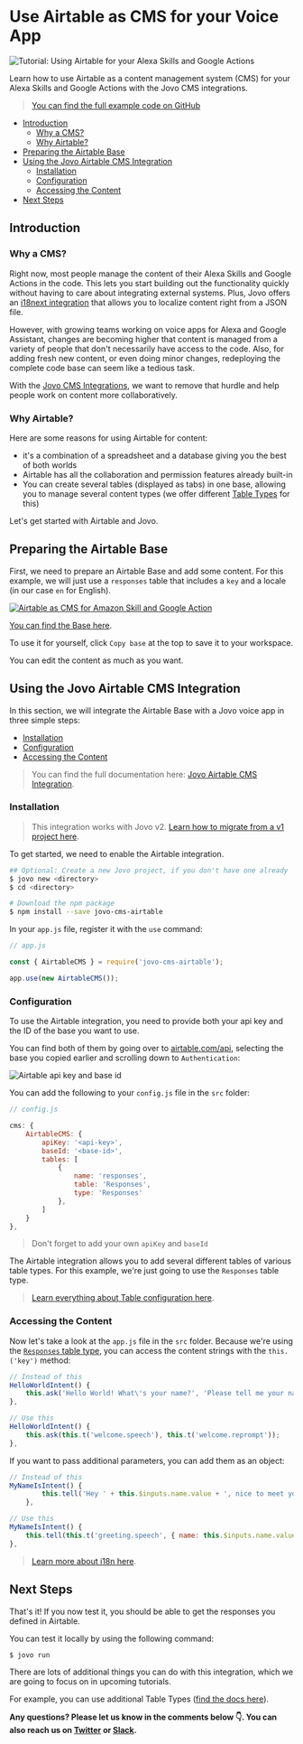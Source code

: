# Use Airtable as CMS for your Voice App

![Tutorial: Using Airtable for your Alexa Skills and Google Actions](./img/airtable-cms.jpg)

Learn how to use Airtable as a content management system (CMS) for your Alexa Skills and Google Actions with the Jovo CMS integrations.

> [You can find the full example code on GitHub](https://github.com/jovotech/jovo-templates/tree/master/tutorials/airtable-helloworld)

* [Introduction](#introduction)
  * [Why a CMS?](#why-a-cms)
  * [Why Airtable?](#why-airtable)
* [Preparing the Airtable Base](#preparing-the-airtable-base)
* [Using the Jovo Airtable CMS Integration](#using-the-jovo-airtable-cms-integration)
  * [Installation](#installation)
  * [Configuration](#configuration)
  * [Accessing the Content](#accessing-the-content)
* [Next Steps](#next-steps)

## Introduction

### Why a CMS?

Right now, most people manage the content of their Alexa Skills and Google Actions in the code. This lets you start building out the functionality quickly without having to care about integrating external systems. Plus, Jovo offers an [i18next integration](https://www.jovo.tech/docs/output/i18n) that allows you to localize content right from a JSON file.

However, with growing teams working on voice apps for Alexa and Google Assistant, changes are becoming higher that content is managed from a variety of people that don't necessarily have access to the code. Also, for adding fresh new content, or even doing minor changes, redeploying the complete code base can seem like a tedious task.

With the [Jovo CMS Integrations](https://www.jovo.tech/docs/cms), we want to remove that hurdle and help people work on content more collaboratively.

### Why Airtable?

Here are some reasons for using Airtable for content:
* it's a combination of a spreadsheet and a database giving you the best of both worlds
* Airtable has all the collaboration and permission features already built-in
* You can create several tables (displayed as tabs) in one base, allowing you to manage several content types (we offer different [Table Types](https://www.jovo.tech/docs/v2/cms/google-sheets#default-sheet-types) for this)

Let's get started with Airtable and Jovo.

## Preparing the Airtable Base

First, we need to prepare an Airtable Base and add some content. For this example, we will just use a `responses` table that includes a `key` and a locale (in our case `en` for English).

[![Airtable as CMS for Amazon Skill and Google Action](img/airtable_base.png)](https://airtable.com/universe/expxmfYnpMcqcGUx9/jovo-airtable-cms-integration-tutorial)

[You can find the Base here](https://airtable.com/universe/expxmfYnpMcqcGUx9/jovo-airtable-cms-integration-tutorial).

To use it for yourself, click `Copy base` at the top to save it to your workspace.

You can edit the content as much as you want.

## Using the Jovo Airtable CMS Integration

In this section, we will integrate the Airtable Base with a Jovo voice app in three simple steps:

* [Installation](#installation)
* [Configuration](#configuration)
* [Accessing the Content](#accessing-the-content)

> You can find the full documentation here: [Jovo Airtable CMS Integration](https://www.jovo.tech/docs/cms/airtable).

### Installation

> This integration works with Jovo v2. [Learn how to migrate from a v1 project here](https://www.jovo.tech/docs/v2/installation/v1-migration).

To get started, we need to enable the Airtable integration.

```sh
## Optional: Create a new Jovo project, if you don't have one already
$ jovo new <directory>
$ cd <directory>

# Download the npm package
$ npm install --save jovo-cms-airtable
```

In your `app.js` file, register it with the `use` command:

```javascript
// app.js

const { AirtableCMS } = require('jovo-cms-airtable');

app.use(new AirtableCMS());
```

### Configuration

To use the Airtable integration, you need to provide both your api key and the ID of the base you want to use.

You can find both of them by going over to [airtable.com/api](https://airtable.com/api), selecting the base you copied earlier and scrolling down to `Authentication`:

![Airtable api key and base id](img/airtable_apikey_baseid.png)

You can add the following to your `config.js` file in the `src` folder:

```javascript
// config.js

cms: {
    AirtableCMS: {
        apiKey: '<api-key>',
        baseId: '<base-id>',
        tables: [
            {
                name: 'responses',
                table: 'Responses',
                type: 'Responses'
            },
        ]
    }
},
```

> Don't forget to add your own `apiKey` and `baseId`

The Airtable integration allows you to add several different tables of various table types. For this example, we're just going to use the `Responses` table type.

> [Learn everything about Table configuration here](https://www.jovo.tech/docs/cms/airtable).

### Accessing the Content

Now let's take a look at the `app.js` file in the `src` folder. Because we're using the [`Responses` table type](https://www.jovo.tech/docs/cms/airtable#responses), you can access the content strings with the `this.('key')` method:

```javascript
// Instead of this
HelloWorldIntent() {
    this.ask('Hello World! What\'s your name?', 'Please tell me your name.');
},

// Use this
HelloWorldIntent() {
    this.ask(this.t('welcome.speech'), this.t('welcome.reprompt'));
},
```

If you want to pass additional parameters, you can add them as an object:

```javascript
// Instead of this
MyNameIsIntent() {
        this.tell('Hey ' + this.$inputs.name.value + ', nice to meet you!');
    },

// Use this
MyNameIsIntent() {
    this.tell(this.t('greeting.speech', { name: this.$inputs.name.value }));
},
```

> [Learn more about i18n here](https://www.jovo.tech/docs/output/i18n).

## Next Steps

That's it! If you now test it, you should be able to get the responses you defined in Airtable.

You can test it locally by using the following command:

```sh
$ jovo run
```

There are lots of additional things you can do with this integration, which we are going to focus on in upcoming tutorials.

For example, you can use additional Table Types ([find the docs here](https://www.jovo.tech/docs/cms/airtable#default-table-types)).


**Any questions? Please let us know in the comments below 👇. You can also reach us on [Twitter](https://twitter.com/jovotech) or [Slack](https://www.jovo.tech/slack).**

<!--[metadata]: { "description": "Learn how to use Airtable as a content management system (CMS) for your Alexa Skills and Google Actions with Jovo.", "author": "kaan-kilic", "tags": "Airtable, CMS", "og-image": "https://www.jovo.tech/img/tutorials/airtable-cms/airtable-cms.jpg" }-->